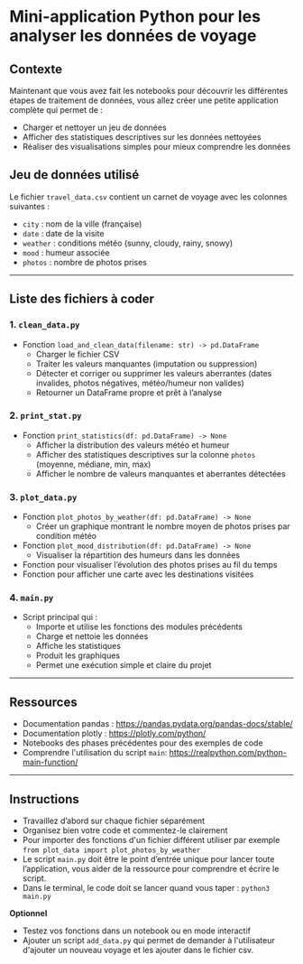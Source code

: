 # Mini-application Python pour les analyser les données de voyage

## Contexte

Maintenant que vous avez fait les notebooks pour découvrir les différentes étapes de traitement de données, vous allez créer une petite application complète qui permet de :

- Charger et nettoyer un jeu de données 
- Afficher des statistiques descriptives sur les données nettoyées
- Réaliser des visualisations simples pour mieux comprendre les données



## Jeu de données utilisé

Le fichier `travel_data.csv` contient un carnet de voyage avec les colonnes suivantes :

- `city` : nom de la ville (française)
- `date` : date de la visite
- `weather` : conditions météo (sunny, cloudy, rainy, snowy)
- `mood` : humeur associée
- `photos` : nombre de photos prises

---

## Liste des fichiers à coder

### 1. `clean_data.py`

- Fonction `load_and_clean_data(filename: str) -> pd.DataFrame`  
  - Charger le fichier CSV  
  - Traiter les valeurs manquantes (imputation ou suppression)  
  - Détecter et corriger ou supprimer les valeurs aberrantes (dates invalides, photos négatives, météo/humeur non valides)  
  - Retourner un DataFrame propre et prêt à l’analyse

### 2. `print_stat.py`

- Fonction `print_statistics(df: pd.DataFrame) -> None`  
  - Afficher la distribution des valeurs météo et humeur  
  - Afficher des statistiques descriptives sur la colonne `photos` (moyenne, médiane, min, max)  
  - Afficher le nombre de valeurs manquantes et aberrantes détectées

### 3. `plot_data.py`

- Fonction `plot_photos_by_weather(df: pd.DataFrame) -> None`  
  - Créer un graphique montrant le nombre moyen de photos prises par condition météo  
- Fonction `plot_mood_distribution(df: pd.DataFrame) -> None`  
  - Visualiser la répartition des humeurs dans les données  
- Fonction pour visualiser l’évolution des photos prises au fil du temps
- Fonction pour afficher une carte avec les destinations visitées

### 4. `main.py`

- Script principal qui :  
  - Importe et utilise les fonctions des modules précédents  
  - Charge et nettoie les données  
  - Affiche les statistiques  
  - Produit les graphiques  
  - Permet une exécution simple et claire du projet

---

## Ressources

- Documentation pandas : https://pandas.pydata.org/pandas-docs/stable/  
- Documentation plotly :  https://plotly.com/python/
- Notebooks des phases précédentes pour des exemples de code
- Comprendre l'utilisation du script `main`: https://realpython.com/python-main-function/

---

## Instructions

- Travaillez d’abord sur chaque fichier séparément
- Organisez bien votre code et commentez-le clairement 
- Pour importer des fonctions d'un fichier différent utiliser par exemple `from plot_data import plot_photos_by_weather`
- Le script `main.py` doit être le point d’entrée unique pour lancer toute l’application, vous aider de la ressource pour comprendre et écrire le script.
- Dans le terminal, le code doit se lancer quand vous taper : `python3 main.py`

**Optionnel**
- Testez vos fonctions dans un notebook ou en mode interactif  
- Ajouter un script `add_data.py` qui permet de demander à l'utilisateur d'ajouter un nouveau voyage et les ajouter dans le fichier csv.

